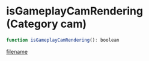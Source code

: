 # isGameplayCamRendering (Category cam)

```js
function isGameplayCamRendering(): boolean
```

[filename](isGameplayCamRendering_m.md ':include')